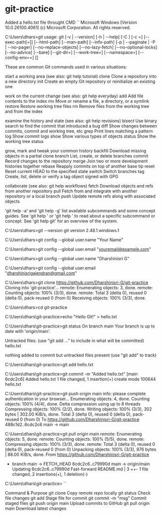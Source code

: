 # git-practice
Added a hello.txt file throught CMD
``
Microsoft Windows [Version 10.0.26100.4061]
(c) Microsoft Corporation. All rights reserved.

C:\Users\dhars>git
usage: git [-v | --version] [-h | --help] [-C <path>] [-c <name>=<value>]
           [--exec-path[=<path>]] [--html-path] [--man-path] [--info-path]
           [-p | --paginate | -P | --no-pager] [--no-replace-objects] [--no-lazy-fetch]
           [--no-optional-locks] [--no-advice] [--bare] [--git-dir=<path>]
           [--work-tree=<path>] [--namespace=<name>] [--config-env=<name>=<envvar>]
           <command> [<args>]

These are common Git commands used in various situations:

start a working area (see also: git help tutorial)
   clone      Clone a repository into a new directory
   init       Create an empty Git repository or reinitialize an existing one

work on the current change (see also: git help everyday)
   add        Add file contents to the index
   mv         Move or rename a file, a directory, or a symlink
   restore    Restore working tree files
   rm         Remove files from the working tree and from the index

examine the history and state (see also: git help revisions)
   bisect     Use binary search to find the commit that introduced a bug
   diff       Show changes between commits, commit and working tree, etc
   grep       Print lines matching a pattern
   log        Show commit logs
   show       Show various types of objects
   status     Show the working tree status

grow, mark and tweak your common history
   backfill   Download missing objects in a partial clone
   branch     List, create, or delete branches
   commit     Record changes to the repository
   merge      Join two or more development histories together
   rebase     Reapply commits on top of another base tip
   reset      Reset current HEAD to the specified state
   switch     Switch branches
   tag        Create, list, delete or verify a tag object signed with GPG

collaborate (see also: git help workflows)
   fetch      Download objects and refs from another repository
   pull       Fetch from and integrate with another repository or a local branch
   push       Update remote refs along with associated objects

'git help -a' and 'git help -g' list available subcommands and some
concept guides. See 'git help <command>' or 'git help <concept>'
to read about a specific subcommand or concept.
See 'git help git' for an overview of the system.

C:\Users\dhars>git --version
git version 2.48.1.windows.1

C:\Users\dhars>git config --global user.name "Your Name"

C:\Users\dhars>git config --global user.email "youremail@example.com"

C:\Users\dhars>git config --global user.name "Dharshinisri G"

C:\Users\dhars>git config --global user.email "dharshinisrigajendran@gmail.com"

C:\Users\dhars>git clone https://github.com/Dharshinisri-G/git-practice
Cloning into 'git-practice'...
remote: Enumerating objects: 3, done.
remote: Counting objects: 100% (3/3), done.
remote: Total 3 (delta 0), reused 0 (delta 0), pack-reused 0 (from 0)
Receiving objects: 100% (3/3), done.

C:\Users\dhars>cd git-practice

C:\Users\dhars\git-practice>echo "Hello Git!" > hello.txt

C:\Users\dhars\git-practice>git status
On branch main
Your branch is up to date with 'origin/main'.

Untracked files:
  (use "git add <file>..." to include in what will be committed)
        hello.txt

nothing added to commit but untracked files present (use "git add" to track)

C:\Users\dhars\git-practice>git add hello.txt

C:\Users\dhars\git-practice>git commit -m "Added hello.txt"
[main 6cdc2c6] Added hello.txt
 1 file changed, 1 insertion(+)
 create mode 100644 hello.txt

C:\Users\dhars\git-practice>git push origin main
info: please complete authentication in your browser...
Enumerating objects: 4, done.
Counting objects: 100% (4/4), done.
Delta compression using up to 8 threads
Compressing objects: 100% (2/2), done.
Writing objects: 100% (3/3), 302 bytes | 302.00 KiB/s, done.
Total 3 (delta 0), reused 0 (delta 0), pack-reused 0 (from 0)
To https://github.com/Dharshinisri-G/git-practice
   488c1d2..6cdc2c6  main -> main

C:\Users\dhars\git-practice>git pull origin main
remote: Enumerating objects: 5, done.
remote: Counting objects: 100% (5/5), done.
remote: Compressing objects: 100% (3/3), done.
remote: Total 3 (delta 0), reused 0 (delta 0), pack-reused 0 (from 0)
Unpacking objects: 100% (3/3), 976 bytes | 88.00 KiB/s, done.
From https://github.com/Dharshinisri-G/git-practice
 * branch            main       -> FETCH_HEAD
   6cdc2c6..c79990d  main       -> origin/main
Updating 6cdc2c6..c79990d
Fast-forward
 README.md | 3 ++-
 1 file changed, 2 insertions(+), 1 deletion(-)

C:\Users\dhars\git-practice>
``

Command	 & Purpose
git clone <url>	Copy remote repo locally
git status	Check file changes
git add <file>	Stage file for commit
git commit -m "msg"	Commit staged files
git push origin main	Upload commits to GitHub
git pull origin main	Download latest changes
